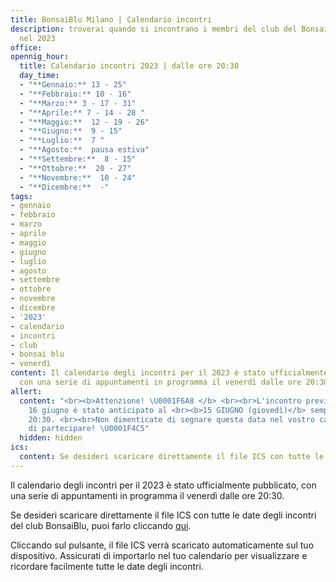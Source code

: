 ```yaml
---
title: BonsaiBlu Milano | Calendario incontri
description: troverai quando si incontrano i membri del club del Bonsai Blu di Milano
  nel 2023
office:
opennig_hour:
  title: Calendario incontri 2023 | dalle ore 20:30
  day_time:
  - "**Gennaio:** 13 - 25"
  - "**Febbraio:** 10 - 16"
  - "**Marzo:** 3 - 17 - 31"
  - "**Aprile:** 7 - 14 - 28 "
  - "**Maggio:**  12 - 19 - 26"
  - "**Giugno:**  9 - 15"
  - "**Luglio:**  7 "
  - "**Agosto:**  pausa estiva"
  - "**Settembre:**  8 - 15"
  - "**Ottobre:**  20 - 27"
  - "**Novembre:**  10 - 24"
  - "**Dicembre:**  -"
tags:
- gennaio
- febbraio
- marzo
- aprile
- maggio
- giugno
- luglio
- agosto
- settembre
- ottobre
- novembre
- dicembre
- '2023'
- calendario
- incontri
- club
- bonsai blu
- venerdì
content: Il calendario degli incontri per il 2023 è stato ufficialmente pubblicato,
  con una serie di appuntamenti in programma il venerdì dalle ore 20:30.
allert:
  content: "<br><b>Attenzione! \U0001F6A8 </b> <br><br>L'incontro previsto per il
    16 giugno è stato anticipato al <br><b>15 GIUGNO (giovedì)</b> sempre alle
    20:30. <br><br>Non dimenticate di segnare questa data nel vostro calendario e
    di partecipare! \U0001F4C5"
  hidden: hidden
ics:
  content: Se desideri scaricare direttamente il file ICS con tutte le date degli incontri del club BonsaiBlu, puoi farlo cliccando [qui](https://bonsaiblu.it/images/CalendarioBonsaiBlu2023.ics).
---
```

Il calendario degli incontri per il 2023 è stato ufficialmente pubblicato, con una serie di appuntamenti in programma il venerdì dalle ore 20:30.

Se desideri scaricare direttamente il file ICS con tutte le date degli incontri del club BonsaiBlu, puoi farlo cliccando [qui](https://bonsaiblu.it/images/CalendarioBonsaiBlu2023.ics).

Cliccando sul pulsante, il file ICS verrà scaricato automaticamente sul tuo dispositivo. Assicurati di importarlo nel tuo calendario per visualizzare e ricordare facilmente tutte le date degli incontri.
